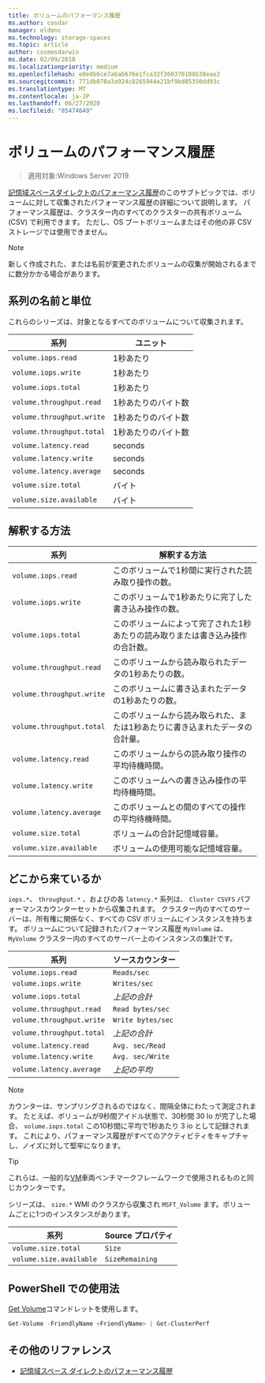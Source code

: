 ```yaml
---
title: ボリュームのパフォーマンス履歴
ms.author: cosdar
manager: eldenc
ms.technology: storage-spaces
ms.topic: article
author: cosmosdarwin
ms.date: 02/09/2018
ms.localizationpriority: medium
ms.openlocfilehash: e8e8b6ce7a6ab676e1fca32f360370180b38eae2
ms.sourcegitcommit: 771db070a3a924c8265944e21bf9bd85350dd93c
ms.translationtype: MT
ms.contentlocale: ja-JP
ms.lasthandoff: 06/27/2020
ms.locfileid: "85474649"
---
```

# <a name="performance-history-for-volumes"></a>ボリュームのパフォーマンス履歴

> 適用対象:Windows Server 2019

[記憶域スペースダイレクトのパフォーマンス履歴](performance-history.md)のこのサブトピックでは、ボリュームに対して収集されたパフォーマンス履歴の詳細について説明します。 パフォーマンス履歴は、クラスター内のすべてのクラスターの共有ボリューム (CSV) で利用できます。 ただし、OS ブートボリュームまたはその他の非 CSV ストレージでは使用できません。

   > [!NOTE]
   > 新しく作成された、または名前が変更されたボリュームの収集が開始されるまでに数分かかる場合があります。

## <a name="series-names-and-units"></a>系列の名前と単位

これらのシリーズは、対象となるすべてのボリュームについて収集されます。

| 系列                    | ユニット             |
|---------------------------|------------------|
| `volume.iops.read`        | 1秒あたり       |
| `volume.iops.write`       | 1秒あたり       |
| `volume.iops.total`       | 1秒あたり       |
| `volume.throughput.read`  | 1秒あたりのバイト数 |
| `volume.throughput.write` | 1秒あたりのバイト数 |
| `volume.throughput.total` | 1秒あたりのバイト数 |
| `volume.latency.read`     | seconds          |
| `volume.latency.write`    | seconds          |
| `volume.latency.average`  | seconds          |
| `volume.size.total`       | バイト            |
| `volume.size.available`   | バイト            |

## <a name="how-to-interpret"></a>解釈する方法

| 系列                    | 解釈する方法                                                              |
|---------------------------|-------------------------------------------------------------------------------|
| `volume.iops.read`        | このボリュームで1秒間に実行された読み取り操作の数。                |
| `volume.iops.write`       | このボリュームで1秒あたりに完了した書き込み操作の数。               |
| `volume.iops.total`       | このボリュームによって完了された1秒あたりの読み取りまたは書き込み操作の合計数。 |
| `volume.throughput.read`  | このボリュームから読み取られたデータの1秒あたりの数。                            |
| `volume.throughput.write` | このボリュームに書き込まれたデータの1秒あたりの数。                           |
| `volume.throughput.total` | このボリュームから読み取られた、または1秒あたりに書き込まれたデータの合計量。        |
| `volume.latency.read`     | このボリュームからの読み取り操作の平均待機時間。                          |
| `volume.latency.write`    | このボリュームへの書き込み操作の平均待機時間。                           |
| `volume.latency.average`  | このボリュームとの間のすべての操作の平均待機時間。                     |
| `volume.size.total`       | ボリュームの合計記憶域容量。                                     |
| `volume.size.available`   | ボリュームの使用可能な記憶域容量。                                 |

## <a name="where-they-come-from"></a>どこから来ているか

`iops.*`、 `throughput.*` 、およびの各 `latency.*` 系列は、 `Cluster CSVFS` パフォーマンスカウンターセットから収集されます。 クラスター内のすべてのサーバーは、所有権に関係なく、すべての CSV ボリュームにインスタンスを持ちます。 ボリュームについて記録されたパフォーマンス履歴 `MyVolume` は、 `MyVolume` クラスター内のすべてのサーバー上のインスタンスの集計です。

| 系列                    | ソースカウンター         |
|---------------------------|------------------------|
| `volume.iops.read`        | `Reads/sec`            |
| `volume.iops.write`       | `Writes/sec`           |
| `volume.iops.total`       | *上記の合計*     |
| `volume.throughput.read`  | `Read bytes/sec`       |
| `volume.throughput.write` | `Write bytes/sec`      |
| `volume.throughput.total` | *上記の合計*     |
| `volume.latency.read`     | `Avg. sec/Read`        |
| `volume.latency.write`    | `Avg. sec/Write`       |
| `volume.latency.average`  | *上記の平均* |

   > [!NOTE]
   > カウンターは、サンプリングされるのではなく、間隔全体にわたって測定されます。 たとえば、ボリュームが9秒間アイドル状態で、30秒間 30 Io が完了した場合、 `volume.iops.total` この10秒間に平均で1秒あたり 3 io として記録されます。 これにより、パフォーマンス履歴がすべてのアクティビティをキャプチャし、ノイズに対して堅牢になります。

   > [!TIP]
   > これらは、一般的な[VM](https://github.com/Microsoft/diskspd/blob/master/Frameworks/VMFleet/watch-cluster.ps1)車両ベンチマークフレームワークで使用されるものと同じカウンターです。

シリーズは、 `size.*` WMI のクラスから収集され `MSFT_Volume` ます。ボリュームごとに1つのインスタンスがあります。

| 系列                    | Source プロパティ |
|---------------------------|-----------------|
| `volume.size.total`       | `Size`          |
| `volume.size.available`   | `SizeRemaining` |

## <a name="usage-in-powershell"></a>PowerShell での使用法

[Get Volume](https://docs.microsoft.com/powershell/module/storage/get-volume)コマンドレットを使用します。

```PowerShell
Get-Volume -FriendlyName <FriendlyName> | Get-ClusterPerf
```

## <a name="additional-references"></a>その他のリファレンス

- [記憶域スペース ダイレクトのパフォーマンス履歴](performance-history.md)
